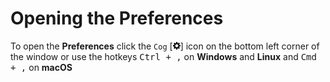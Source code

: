 # Opening the Preferences

To open the **Preferences** click the `Cog` [<svg xmlns="http://www.w3.org/2000/svg" viewBox="0 0 20 20" width="12" height="12"><path fill-rule="evenodd" clip-rule="evenodd" d="M19,8h-2.31c-0.14-0.46-0.33-0.89-0.56-1.3l1.7-1.7c0.39-0.39,0.39-1.02,0-1.41 l-1.41-1.41c-0.39-0.39-1.02-0.39-1.41,0l-1.7,1.7c-0.41-0.22-0.84-0.41-1.3-0.55V1c0-0.55-0.45-1-1-1H9C8.45,0,8,0.45,8,1v2.33 C7.52,3.47,7.06,3.67,6.63,3.91L5,2.28c-0.37-0.37-0.98-0.37-1.36,0L2.28,3.64C1.91,4.02,1.91,4.63,2.28,5l1.62,1.62 C3.66,7.06,3.46,7.51,3.31,8H1C0.45,8,0,8.45,0,9v2c0,0.55,0.45,1,1,1h2.31c0.14,0.46,0.33,0.89,0.56,1.3L2.17,15 c-0.39,0.39-0.39,1.02,0,1.41l1.41,1.41c0.39,0.39,1.02,0.39,1.41,0l1.7-1.7c0.41,0.22,0.84,0.41,1.3,0.55V19c0,0.55,0.45,1,1,1h2 c0.55,0,1-0.45,1-1v-2.33c0.48-0.14,0.94-0.35,1.37-0.59L15,17.72c0.37,0.37,0.98,0.37,1.36,0l1.36-1.36 c0.37-0.37,0.37-0.98,0-1.36l-1.62-1.62c0.24-0.43,0.45-0.89,0.6-1.38H19c0.55,0,1-0.45,1-1V9C20,8.45,19.55,8,19,8z M10,14 c-2.21,0-4-1.79-4-4c0-2.21,1.79-4,4-4s4,1.79,4,4C14,12.21,12.21,14,10,14z"/></svg>] icon on the bottom left corner of the window or use the hotkeys <kbd>Ctrl + ,</kbd> on **Windows** and **Linux** and <kbd>Cmd + ,</kbd> on **macOS**